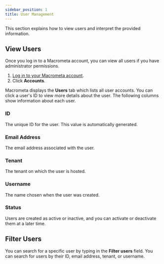 ```yaml
---
sidebar_position: 1
title: User Management
---
```


This section explains how to view users and interpret the provided information.

## View Users

Once you log in to a Macrometa account, you can view all users if you have administrator permissions.

1. [Log in to your Macrometa account](https://auth.paas.macrometa.io/).
1. Click **Accounts**.

Macrometa displays the **Users** tab which lists all user accounts. You can click a user's ID to view more details about the user. The following columns show information about each user.

### ID

The unique ID for the user. This value is automatically generated.

### Email Address

The email address associated with the user.

### Tenant

The tenant on which the user is hosted.

### Username

The name chosen when the user was created.

### Status

Users are created as active or inactive, and you can activate or deactivate them at a later time.

## Filter Users

You can search for a specific user by typing in the **Filter users** field. You can search for users by their ID, email address, tenant, or username.